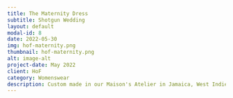```yaml
---
title: The Maternity Dress
subtitle: Shotgun Wedding
layout: default
modal-id: 8
date: 2022-05-30
img: hof-maternity.png 
thumbnail: hof-maternity.png 
alt: image-alt
project-date: May 2022
client: HoF
category: Womenswear
description: Custom made in our Maison's Atelier in Jamaica, West Indies.
---
```




